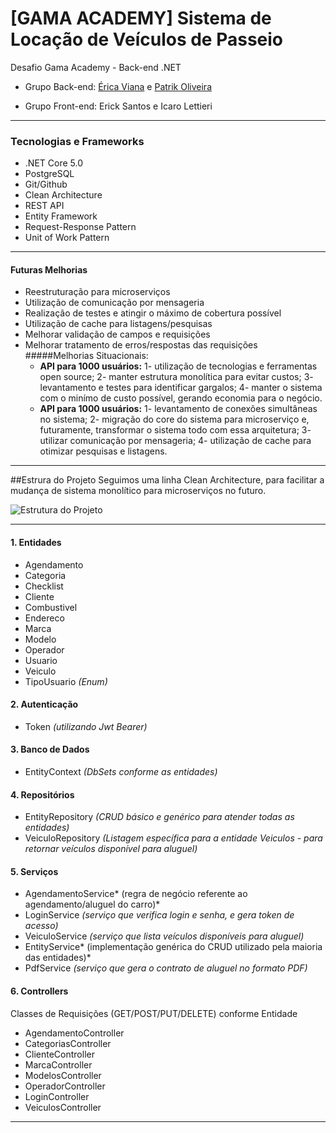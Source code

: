 # [GAMA ACADEMY] Sistema de Locação de Veículos de Passeio
Desafio Gama Academy - Back-end .NET

- Grupo Back-end: [Érica Viana](https://github.com/vianaerica "Érica Viana") e [Patrik Oliveira](https://github.com/patrikoliveira "Patrik Oliveira")

- Grupo Front-end: Erick Santos e Icaro Lettieri

------------


### Tecnologias e Frameworks
- .NET Core 5.0
- PostgreSQL
- Git/Github
- Clean Architecture
- REST API
- Entity Framework
- Request-Response Pattern
- Unit of Work Pattern

------------


#### Futuras Melhorias
- Reestruturação para microserviços
- Utilização de comunicação por mensageria
- Realização de testes e atingir o máximo de cobertura possível
- Utilização de cache para listagens/pesquisas
- Melhorar validação de campos e requisições
- Melhorar tratamento de erros/respostas das requisições
	#####Melhorias Situacionais:
	- **API para 1000 usuários:** 1- utilização de tecnologias e ferramentas open source; 2- manter estrutura monolítica para evitar custos; 3- levantamento e testes para identificar gargalos; 4- manter o sistema com o minímo de custo possível, gerando economia para o negócio.
	- **API para 1000 usuários:** 1- levantamento de conexões simultâneas no sistema; 2- migração do core do sistema para microserviço e, futuramente, transformar o sistema todo com essa arquitetura; 3- utilizar comunicação por mensageria; 4- utilização de cache para otimizar pesquisas e listagens.

------------

##Estrura do Projeto
Seguimos uma linha Clean Architecture, para facilitar a mudança de sistema monolítico para microserviços no futuro.


![Estrutura do Projeto](https://i.ibb.co/Kwb1MR5/a73ce918-d68b-4b84-925f-e561a87082fd.jpg "Estrutura do Projeto")

------------
#### 1. Entidades
- Agendamento
- Categoria
- Checklist
- Cliente
- Combustivel
- Endereco
- Marca
- Modelo
- Operador
- Usuario
- Veiculo
- TipoUsuario *(Enum)*

#### 2. Autenticação
- Token *(utilizando Jwt Bearer)*

#### 3. Banco de Dados
- EntityContext *(DbSets conforme as entidades)*

#### 4. Repositórios
- EntityRepository *(CRUD básico e genérico para atender todas as entidades)*
- VeiculoRepository  *(Listagem específica para a entidade Veiculos - para retornar veículos disponível para aluguel)*

#### 5. Serviços
- AgendamentoService* (regra de negócio referente ao agendamento/aluguel do carro)*
- LoginService *(serviço que verifica login e senha, e gera token de acesso)*
- VeiculoService *(serviço que lista veículos disponíveis para aluguel)*
- EntityService* (implementação genérica do CRUD utilizado pela maioria das entidades)*
- PdfService *(serviço que gera o contrato de aluguel no formato PDF)*

#### 6. Controllers
Classes de Requisições (GET/POST/PUT/DELETE) conforme Entidade

- AgendamentoController
- CategoriasController
- ClienteController
- MarcaController
- ModelosController
- OperadorController
- LoginController
- VeiculosController

------------


